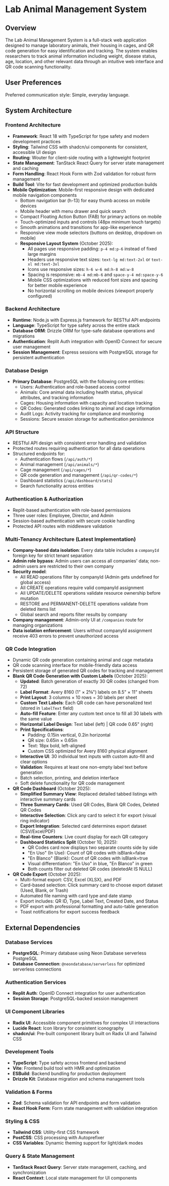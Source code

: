 # Lab Animal Management System

## Overview

The Lab Animal Management System is a full-stack web application designed to manage laboratory animals, their housing in cages, and QR code generation for easy identification and tracking. The system enables researchers to track animal information including weight, disease status, age, location, and other relevant data through an intuitive web interface and QR code scanning functionality.

## User Preferences

Preferred communication style: Simple, everyday language.

## System Architecture

### Frontend Architecture
- **Framework**: React 18 with TypeScript for type safety and modern development practices
- **Styling**: Tailwind CSS with shadcn/ui components for consistent, accessible UI design
- **Routing**: Wouter for client-side routing with a lightweight footprint
- **State Management**: TanStack React Query for server state management and caching
- **Form Handling**: React Hook Form with Zod validation for robust form management
- **Build Tool**: Vite for fast development and optimized production builds
- **Mobile Optimization**: Mobile-first responsive design with dedicated mobile navigation components
  - Bottom navigation bar (h-13) for easy thumb access on mobile devices
  - Mobile header with menu drawer and quick search
  - Compact Floating Action Button (FAB) for primary actions on mobile
  - Touch-optimized inputs and controls (48px minimum touch targets)
  - Smooth animations and transitions for app-like experience
  - Responsive view mode selectors (buttons on desktop, dropdown on mobile)
  - **Responsive Layout System** (October 2025):
    - All pages use responsive padding: `p-4 md:p-6` instead of fixed large margins
    - Headers use responsive text sizes: `text-lg md:text-2xl` or `text-xl md:text-3xl`
    - Icons use responsive sizes: `h-6 w-6 md:h-8 md:w-8`
    - Spacing is responsive: `mb-4 md:mb-6` and `space-y-4 md:space-y-6`
    - Mobile CSS optimizations with reduced font sizes and spacing for better mobile experience
    - No horizontal scrolling on mobile devices (viewport properly configured)

### Backend Architecture
- **Runtime**: Node.js with Express.js framework for RESTful API endpoints
- **Language**: TypeScript for type safety across the entire stack
- **Database ORM**: Drizzle ORM for type-safe database operations and migrations
- **Authentication**: Replit Auth integration with OpenID Connect for secure user management
- **Session Management**: Express sessions with PostgreSQL storage for persistent authentication

### Database Design
- **Primary Database**: PostgreSQL with the following core entities:
  - Users: Authentication and role-based access control
  - Animals: Core animal data including health status, physical attributes, and tracking information
  - Cages: Housing information with capacity and location tracking
  - QR Codes: Generated codes linking to animal and cage information
  - Audit Logs: Activity tracking for compliance and monitoring
  - Sessions: Secure session storage for authentication persistence

### API Structure
- RESTful API design with consistent error handling and validation
- Protected routes requiring authentication for all data operations
- Structured endpoints for:
  - Authentication flows (`/api/auth/*`)
  - Animal management (`/api/animals/*`)
  - Cage management (`/api/cages/*`)
  - QR code generation and management (`/api/qr-codes/*`)
  - Dashboard statistics (`/api/dashboard/stats`)
  - Search functionality across entities

### Authentication & Authorization
- Replit-based authentication with role-based permissions
- Three user roles: Employee, Director, and Admin
- Session-based authentication with secure cookie handling
- Protected API routes with middleware validation

### Multi-Tenancy Architecture (Latest Implementation)
- **Company-based data isolation**: Every data table includes a `companyId` foreign key for strict tenant separation
- **Admin role bypass**: Admin users can access all companies' data; non-admin users are restricted to their own company
- **Security model**:
  - All READ operations filter by companyId (Admin gets undefined for global access)
  - All CREATE operations require valid companyId assignment
  - All UPDATE/DELETE operations validate resource ownership before mutation
  - RESTORE and PERMANENT-DELETE operations validate from deleted items list
  - Global search and reports filter results by company
- **Company management**: Admin-only UI at `/companies` route for managing organizations
- **Data isolation enforcement**: Users without companyId assignment receive 403 errors to prevent unauthorized access

### QR Code Integration
- Dynamic QR code generation containing animal and cage metadata
- QR code scanning interface for mobile-friendly data access
- Persistent storage of generated QR codes for tracking and management
- **Blank QR Code Generation with Custom Labels** (October 2025):
  - **Updated**: Batch generation of exactly 30 QR codes (changed from 72)
  - **Label Format**: Avery 8160 (1" × 2⅝") labels on 8.5" × 11" sheets
  - **Print Layout**: 3 columns × 10 rows = 30 labels per sheet
  - **Custom Text Labels**: Each QR code can have personalized text (stored in `labelText` field)
  - **Auto-fill Feature**: Enter any custom text once to fill all 30 labels with the same value
  - **Horizontal Label Design**: Text label (left) | QR code 0.65" (right)
  - **Print Specifications**: 
    - Padding: 0.15in vertical, 0.2in horizontal
    - QR size: 0.65in × 0.65in
    - Text: 18px bold, left-aligned
    - Custom CSS optimized for Avery 8160 physical alignment
  - **Interactive UI**: 30 individual text inputs with custom auto-fill and clear options
  - **Validation**: Requires at least one non-empty label text before generation
  - Batch selection, printing, and deletion interface
  - Soft delete functionality for QR code management
- **QR Code Dashboard** (October 2025):
  - **Simplified Summary View**: Replaced detailed tabbed listings with interactive summary cards
  - **Three Summary Cards**: Used QR Codes, Blank QR Codes, Deleted QR Codes
  - **Interactive Selection**: Click any card to select it for export (visual ring indicator)
  - **Export Integration**: Selected card determines export dataset (CSV/Excel/PDF)
  - **Real-time Counters**: Live count display for each QR category
  - **Dashboard Statistics Split** (October 10, 2025):
    - QR Codes card now displays two separate counts side by side
    - "En Uso" (In Use): Count of QR codes with isBlank=false
    - "En Blanco" (Blank): Count of QR codes with isBlank=true
    - Visual differentiation: "En Uso" in blue, "En Blanco" in green
    - Both counts filter out deleted QR codes (deletedAt IS NULL)
- **QR Code Export** (October 2025):
  - Multi-format export: CSV, Excel (XLSX), and PDF
  - Card-based selection: Click summary card to choose export dataset (Used, Blank, or Trash)
  - Automated file naming with card type and date stamp
  - Export includes: QR ID, Type, Label Text, Created Date, and Status
  - PDF export with professional formatting and auto-table generation
  - Toast notifications for export success feedback

## External Dependencies

### Database Services
- **PostgreSQL**: Primary database using Neon Database serverless PostgreSQL
- **Database Connection**: `@neondatabase/serverless` for optimized serverless connections

### Authentication Services
- **Replit Auth**: OpenID Connect integration for user authentication
- **Session Storage**: PostgreSQL-backed session management

### UI Component Libraries
- **Radix UI**: Accessible component primitives for complex UI interactions
- **Lucide React**: Icon library for consistent iconography
- **shadcn/ui**: Pre-built component library built on Radix UI and Tailwind CSS

### Development Tools
- **TypeScript**: Type safety across frontend and backend
- **Vite**: Frontend build tool with HMR and optimization
- **ESBuild**: Backend bundling for production deployment
- **Drizzle Kit**: Database migration and schema management tools

### Validation & Forms
- **Zod**: Schema validation for API endpoints and form validation
- **React Hook Form**: Form state management with validation integration

### Styling & CSS
- **Tailwind CSS**: Utility-first CSS framework
- **PostCSS**: CSS processing with Autoprefixer
- **CSS Variables**: Dynamic theming support for light/dark modes

### Query & State Management
- **TanStack React Query**: Server state management, caching, and synchronization
- **React Context**: Local state management for UI components